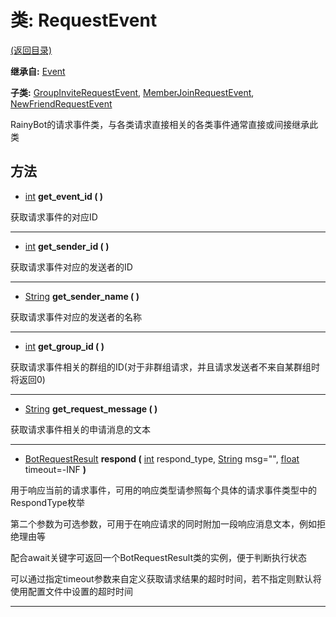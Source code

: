 # 类: RequestEvent  
[(返回目录)](README.md)  
  
**继承自:** [Event](Event.md)  
  
**子类:** [GroupInviteRequestEvent](GroupInviteRequestEvent.md), [MemberJoinRequestEvent](MemberJoinRequestEvent.md), [NewFriendRequestEvent](NewFriendRequestEvent.md)  
  
RainyBot的请求事件类，与各类请求直接相关的各类事件通常直接或间接继承此类  
  
## 方法 
  
- [int](https://docs.godotengine.org/en/latest/classes/class_int.html) **get_event_id ( )**  
  
获取请求事件的对应ID  
  
---  
  
- [int](https://docs.godotengine.org/en/latest/classes/class_int.html) **get_sender_id ( )**  
  
获取请求事件对应的发送者的ID  
  
---  
  
- [String](https://docs.godotengine.org/en/latest/classes/class_string.html) **get_sender_name ( )**  
  
获取请求事件对应的发送者的名称  
  
---  
  
- [int](https://docs.godotengine.org/en/latest/classes/class_int.html) **get_group_id ( )**  
  
获取请求事件相关的群组的ID(对于非群组请求，并且请求发送者不来自某群组时将返回0)  
  
---  
  
- [String](https://docs.godotengine.org/en/latest/classes/class_string.html) **get_request_message ( )**  
  
获取请求事件相关的申请消息的文本  
  
---  
  
- [BotRequestResult](BotRequestResult.md) **respond (** [int](https://docs.godotengine.org/en/latest/classes/class_int.html) respond_type, [String](https://docs.godotengine.org/en/latest/classes/class_string.html) msg="", [float](https://docs.godotengine.org/en/latest/classes/class_float.html) timeout=-INF **)**  
  
用于响应当前的请求事件，可用的响应类型请参照每个具体的请求事件类型中的RespondType枚举   
  
第二个参数为可选参数，可用于在响应请求的同时附加一段响应消息文本，例如拒绝理由等   
  
配合await关键字可返回一个BotRequestResult类的实例，便于判断执行状态   
  
可以通过指定timeout参数来自定义获取请求结果的超时时间，若不指定则默认将使用配置文件中设置的超时时间  
  
---  
  

